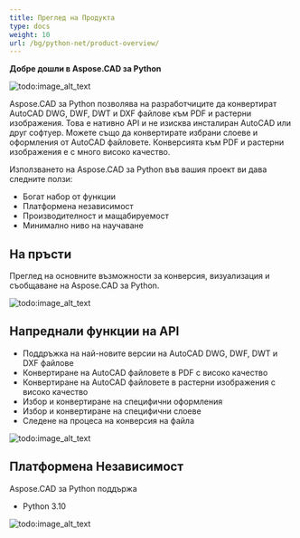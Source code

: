 ```yaml
---
title: Преглед на Продукта
type: docs
weight: 10
url: /bg/python-net/product-overview/
---
```


**Добре дошли в Aspose.CAD за Python**

![todo:image_alt_text](product-overview_1.png)

Aspose.CAD за Python позволява на разработчиците да конвертират AutoCAD DWG, DWF, DWT и DXF файлове към PDF и растерни изображения. Това е нативно API и не изисква инсталиран AutoCAD или друг софтуер. Можете също да конвертирате избрани слоеве и оформления от AutoCAD файловете. Конверсията към PDF и растерни изображения е с много високо качество.

Използването на Aspose.CAD за Python във вашия проект ви дава следните ползи:

- Богат набор от функции
- Платформена независимост
- Производителност и мащабируемост
- Минимално ниво на научаване




## **На пръсти**
Преглед на основните възможности за конверсия, визуализация и съобщаване на Aspose.CAD за Python.

![todo:image_alt_text](product-overview_2.png)
## **Напреднали функции на API**
- Поддръжка на най-новите версии на AutoCAD DWG, DWF, DWT и DXF файлове
- Конвертиране на AutoCAD файловете в PDF с високо качество
- Конвертиране на AutoCAD файловете в растерни изображения с високо качество
- Избор и конвертиране на специфични оформления
- Избор и конвертиране на специфични слоеве
- Следене на процеса на конверсия на файла

![todo:image_alt_text](product-overview_3.png)

## **Платформена Независимост**
Aspose.CAD за Python поддържа

- Python 3.10

![todo:image_alt_text](product-overview_4.png)
